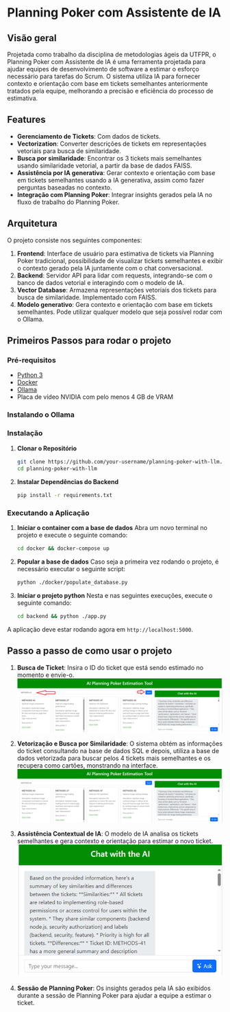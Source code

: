 # Planning Poker com Assistente de IA

## Visão geral
Projetada como trabalho da disciplina de metodologias ágeis da UTFPR, o Planning Poker com Assistente de IA é uma ferramenta projetada para ajudar equipes de desenvolvimento de software a estimar o esforço necessário para tarefas do Scrum. O sistema utiliza IA para fornecer contexto e orientação com base em tickets semelhantes anteriormente tratados pela equipe, melhorando a precisão e eficiência do processo de estimativa.

## Features
- **Gerenciamento de Tickets**: Com dados de tickets.
- **Vectorization**: Converter descrições de tickets em representações vetoriais para busca de similaridade.
- **Busca por similaridade**: Encontrar os 3 tickets mais semelhantes usando similaridade vetorial, a partir da base de dados FAISS.
- **Assistência por IA generativa**: Gerar contexto e orientação com base em tickets semelhantes usando a IA generativa, assim como fazer perguntas baseadas no contexto.
- **Integração com Planning Poker**: Integrar insights gerados pela IA no fluxo de trabalho do Planning Poker.

## Arquitetura
O projeto consiste nos seguintes componentes:

1. **Frontend**: Interface de usuário para estimativa de tickets via Planning Poker tradicional, possibilidade de visualizar tickets semelhantes e exibir o contexto gerado pela IA juntamente com o chat conversacional.
2. **Backend**: Servidor API para lidar com requests, integrando-se com o banco de dados vetorial e interagindo com o modelo de IA.
3. **Vector Database**: Armazena representações vetoriais dos tickets para busca de similaridade. Implementado com FAISS.
4. **Modelo generativo**: Gera contexto e orientação com base em tickets semelhantes. Pode utilizar qualquer modelo que seja possível rodar com o Ollama.

## Primeiros Passos para rodar o projeto

### Pré-requisitos
- [Python 3](https://www.python.org/downloads/)
- [Docker](https://docs.docker.com/get-docker/)
- [Ollama](https://ollama.com/download)
- Placa de vídeo NVIDIA com pelo menos 4 GB de VRAM

### Instalando o Ollama

### Instalação

1. **Clonar o Repositório**
    ```sh
    git clone https://github.com/your-username/planning-poker-with-llm.git
    cd planning-poker-with-llm
    ```

2. **Instalar Dependências do Backend**
    ```sh
    pip install -r requirements.txt
    ```

### Executando a Aplicação

1. **Iniciar o container com a base de dados**
    Abra um novo terminal no projeto e execute o seguinte comando:
    ```sh
    cd docker && docker-compose up
    ```

2. **Popular a base de dados**
    Caso seja a primeira vez rodando o projeto, é necessário executar o seguinte script:
    ```sh
    python ./docker/populate_database.py
    ```

3. **Iniciar o projeto python**
    Nesta e nas seguintes execuções, execute o seguinte comando:
    ```sh
    cd backend && python ./app.py
    ```

A aplicação deve estar rodando agora em `http://localhost:5000`.

## Passo a passo de como usar o projeto

1. **Busca de Ticket**: Insira o ID do ticket que está sendo estimado no momento e envie-o.  \
![Busca de tickets](./.tutorial_images/busca_de_ticket.png)

2. **Vetorização e Busca por Similaridade**: O sistema obtém as informações do ticket consultando na base de dados SQL e depois, utiliza a base de dados vetorizada para buscar pelos 4 tickets mais semelhantes e os recupera como cartões, monstrando na interface.  \
![Vetorização e Busca por Similaridade](./.tutorial_images/vetorizacao_e_busca_por_similaridade.png)

3. **Assistência Contextual de IA**: O modelo de IA analisa os tickets semelhantes e gera contexto e orientação para estimar o novo ticket.  \
![Vetorização e Busca por Similaridade](./.tutorial_images/contextualizacao_ia.png)

4. **Sessão de Planning Poker**: Os insights gerados pela IA são exibidos durante a sessão de Planning Poker para ajudar a equipe a estimar o ticket.
